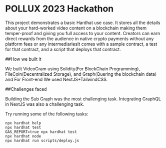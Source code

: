 # POLLUX 2023 Hackathon

This project demonstrates a basic Hardhat use case.
 It stores all the details about your hard-worked video content on a blockchain making them temper-proof and giving you full access to your content. Creators can earn direct rewards from the audience in native crypto payments without any platform fees or any intermediariesIt comes with a sample contract, a test for that contract, and a script that deploys that contract.
 
 ##How we built it
 
 We built VideoGram using Solidity(For BlockChain Programming), FileCoin(Decentralized Storage), and Graph(Quering the blockchain data) and For Front-end We used NextJS+TailwindCSS.
 
 ##Challenges faced
 
Building the Sub Graph was the most challenging task. Integrating GraphQL in NextJS was also a challenging task.

Try running some of the following tasks:

```shell
npx hardhat help
npx hardhat test
GAS_REPORT=true npx hardhat test
npx hardhat node
npx hardhat run scripts/deploy.js
```
